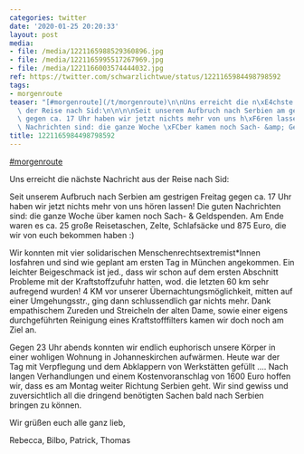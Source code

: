 ```yaml
---
categories: twitter
date: '2020-01-25 20:20:33'
layout: post
media:
- file: /media/1221165988529360896.jpg
- file: /media/1221165995517267969.jpg
- file: /media/1221166003574444032.jpg
ref: https://twitter.com/schwarzlichtwue/status/1221165984498798592
tags:
- morgenroute
teaser: "[#morgenroute](/t/morgenroute)\n\nUns erreicht die n\xE4chste Nachricht aus\
  \ der Reise nach Sid:\n\n\n\nSeit unserem Aufbruch nach Serbien am gestrigen Freitag\
  \ gegen ca. 17 Uhr haben wir jetzt nichts mehr von uns h\xF6ren lassen! Die guten\
  \ Nachrichten sind: die ganze Woche \xFCber kamen noch Sach- &amp; Geldspenden."
title: 1221165984498798592
---
```

[#morgenroute](/t/morgenroute)

Uns erreicht die nächste Nachricht aus der Reise nach Sid:



Seit unserem Aufbruch nach Serbien am gestrigen Freitag gegen ca. 17 Uhr haben wir jetzt nichts mehr von uns hören lassen! Die guten Nachrichten sind: die ganze Woche über kamen noch Sach- &amp; Geldspenden.
Am Ende waren es ca. 25 große Reisetaschen, Zelte, Schlafsäcke und 875 Euro, die wir von euch bekommen haben :) 

Wir konnten mit vier solidarischen Menschenrechtsextremist\*Innen losfahren und sind wie geplant am ersten Tag in München angekommen. 
Ein leichter Beigeschmack ist jed., dass wir schon auf dem ersten Abschnitt Probleme mit der Kraftstoffzufuhr hatten, wod. die letzten 60 km sehr aufregend wurden! 4 KM vor unserer Übernachtungsmöglichkeit, mitten auf einer Umgehungsstr., ging dann schlussendlich gar nichts mehr. 
Dank empathischem Zureden und Streicheln der alten Dame, sowie einer eigens durchgeführten Reinigung eines Kraftstofffilters kamen wir doch noch am Ziel an.  

Gegen 23 Uhr abends konnten wir endlich euphorisch unsere Körper in einer wohligen Wohnung in Johanneskirchen aufwärmen.
Heute war der Tag mit Verpflegung und dem Abklappern von Werkstätten gefüllt .... Nach langen Verhandlungen und einem Kostenvoranschlag von 1600 Euro hoffen wir, dass es am Montag weiter Richtung Serbien geht.
Wir sind gewiss und zuversichtlich all die dringend benötigten Sachen bald nach Serbien bringen zu können.



Wir grüßen euch alle ganz lieb,

Rebecca, Bilbo, Patrick, Thomas